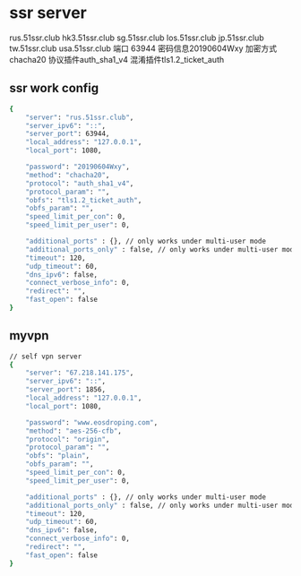 
# ssr server

rus.51ssr.club
hk3.51ssr.club 
sg.51ssr.club
los.51ssr.club
jp.51ssr.club
tw.51ssr.club
usa.51ssr.club
端口 63944
密码信息20190604Wxy
加密方式chacha20
协议插件auth_sha1_v4
混淆插件tls1.2_ticket_auth


## ssr work config

```bash
{
    "server": "rus.51ssr.club",
    "server_ipv6": "::",
    "server_port": 63944,
    "local_address": "127.0.0.1",
    "local_port": 1080,

    "password": "20190604Wxy",
    "method": "chacha20",
    "protocol": "auth_sha1_v4",
    "protocol_param": "",
    "obfs": "tls1.2_ticket_auth",
    "obfs_param": "",
    "speed_limit_per_con": 0,
    "speed_limit_per_user": 0,

    "additional_ports" : {}, // only works under multi-user mode
    "additional_ports_only" : false, // only works under multi-user mode
    "timeout": 120,
    "udp_timeout": 60,
    "dns_ipv6": false,
    "connect_verbose_info": 0,
    "redirect": "",
    "fast_open": false
}

```

## myvpn 

```bash
// self vpn server 
{
    "server": "67.218.141.175",
    "server_ipv6": "::",
    "server_port": 1856,
    "local_address": "127.0.0.1",
    "local_port": 1080,

    "password": "www.eosdroping.com",
    "method": "aes-256-cfb",
    "protocol": "origin",
    "protocol_param": "",
    "obfs": "plain",
    "obfs_param": "",
    "speed_limit_per_con": 0,
    "speed_limit_per_user": 0,

    "additional_ports" : {}, // only works under multi-user mode
    "additional_ports_only" : false, // only works under multi-user mode
    "timeout": 120,
    "udp_timeout": 60,
    "dns_ipv6": false,
    "connect_verbose_info": 0,
    "redirect": "",
    "fast_open": false
}
```
